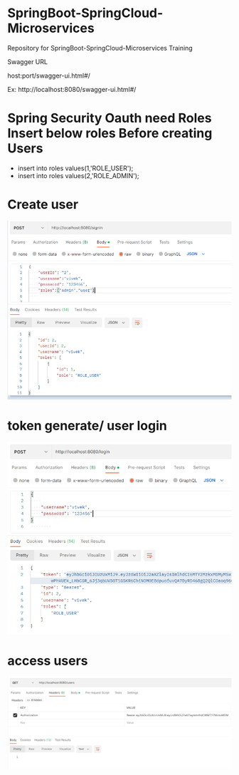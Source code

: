 # SpringBoot-SpringCloud-Microservices
Repository for SpringBoot-SpringCloud-Microservices Training

Swagger URL 

host:port/swagger-ui.html#/

Ex: http://localhost:8080/swagger-ui.html#/


# Spring Security Oauth need Roles Insert below roles Before creating Users

- insert into roles values(1,'ROLE_USER');
- insert into roles values(2,'ROLE_ADMIN');

# Create user
![token generate/ user login ](https://github.com/HarshaVardhanAcharyAthaluri/SpringBoot-SpringCloud-Microservices/blob/main/usercreate.PNG)


# token generate/ user login
![Create user ](https://github.com/HarshaVardhanAcharyAthaluri/SpringBoot-SpringCloud-Microservices/blob/main/tokengenerate.PNG)

# access users
![access users ](https://github.com/HarshaVardhanAcharyAthaluri/SpringBoot-SpringCloud-Microservices/blob/main/accesusers.PNG)

